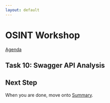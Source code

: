 ```yaml
---
layout: default
---
```


# OSINT Workshop
[Agenda](./index.md)

## Task 10: Swagger API Analysis


## Next Step

When you are done, move onto [Summary](summary.md).